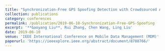 ```yaml
---
title: "Synchronization-Free GPS Spoofing Detection with Crowdsourced Air Traffic Control Data"
collection: publications
category: conferences
permalink: /publication/2019-06-10-Synchronization-Free-GPS-Spoofing
excerpt: '**Gaoyang Liu**, Rui Zhang, Chen Wang, Ling Liu'
date: 2019-06-10
venue: 'IEEE International Conference on Mobile Data Management (MDM)'
paperurl: 'https://ieeexplore.ieee.org/abstract/document/8788766/'
---
```

